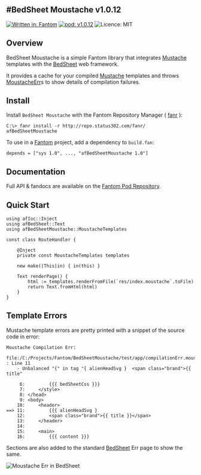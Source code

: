 #BedSheet Moustache v1.0.12
---
[![Written in: Fantom](http://img.shields.io/badge/written%20in-Fantom-lightgray.svg)](http://fantom.org/)
[![pod: v1.0.12](http://img.shields.io/badge/pod-v1.0.12-yellow.svg)](http://www.fantomfactory.org/pods/afBedSheetMoustache)
![Licence: MIT](http://img.shields.io/badge/licence-MIT-blue.svg)

## Overview

BedSheet Moustache is a simple Fantom library that integrates [Mustache](https://bitbucket.org/xored/mustache/) templates with the [BedSheet](http://pods.fantomfactory.org/pods/afBedSheet) web framework.

It provides a cache for your compiled [Mustache](https://bitbucket.org/xored/mustache/) templates and throws [MoustacheErr](http://pods.fantomfactory.org/pods/afBedSheetMoustache/api/MoustacheErr)s to show details of compilation failures.

## Install

Install `BedSheet Moustache` with the Fantom Repository Manager ( [fanr](http://fantom.org/doc/docFanr/Tool.html#install) ):

    C:\> fanr install -r http://repo.status302.com/fanr/ afBedSheetMoustache

To use in a [Fantom](http://fantom.org/) project, add a dependency to `build.fan`:

    depends = ["sys 1.0", ..., "afBedSheetMoustache 1.0"]

## Documentation

Full API & fandocs are available on the [Fantom Pod Repository](http://pods.fantomfactory.org/pods/afBedSheetMoustache/).

## Quick Start

```
using afIoc::Inject
using afBedSheet::Text
using afBedSheetMoustache::MoustacheTemplates

const class RouteHandler {

    @Inject
    private const MoustacheTemplates templates

    new make(|This|in) { in(this) }

    Text renderPage() {
        html := templates.renderFromFile(`res/index.moustache`.toFile)
        return Text.fromHtml(html)
    }
}
```

## Template Errors

Mustache template errors are pretty printed with a snippet of the source code in error:

```
Moustache Compilation Err:
  file:/C:/Projects/Fantom/BedSheetMoustache/test/app/compilationErr.moustache : Line 11
    - Unbalanced "{" in tag "{ alienHeadSvg }  <span class="brand">{{ title"

     6:         {{{ bedSheetCss }}}
     7:     </style>
     8: </head>
     9: <body>
    10:     <header>
==> 11:         {{{ alienHeadSvg }
    12:         <span class="brand">{{ title }}</span>
    13:     </header>
    14:
    15:     <main>
    16:         {{{ content }}}
```

Sections are also added to the standard [BedSheet](http://pods.fantomfactory.org/pods/afBedSheet) Err page to show the same.

![Moustache Err in BedSheet](http://pods.fantomfactory.org/pods/afBedSheetMoustache/doc/moustacheErr.png)

